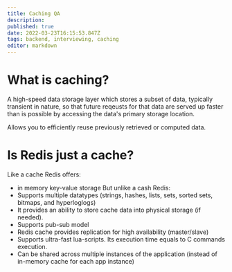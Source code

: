```yaml
---
title: Caching QA
description: 
published: true
date: 2022-03-23T16:15:53.847Z
tags: backend, interviewing, caching
editor: markdown
---
```


# What is caching?
A high-speed data storage layer which stores a subset of data, typically transient in nature, so that future reqeusts for that data are served up faster than is possible by accessing the data's primary storage location. 

Allows you to efficiently reuse previously retrieved or computed data.

# Is Redis just a cache?
Like a cache Redis offers:
- in memory key-value storage
But unlike a cash Redis:
- Supports multiple datatypes (strings, hashes, lists, sets, sorted sets, bitmaps, and hyperloglogs)
- It provides an ability to store cache data into physical storage (if needed).
- Supports pub-sub model
- Redis cache provides replication for high availability (master/slave)
- Supports ultra-fast lua-scripts. Its execution time equals to C commands execution.
- Can be shared across multiple instances of the application (instead of in-memory cache for each app instance)